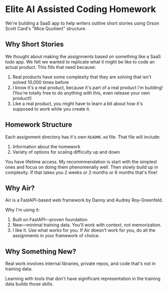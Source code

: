 # Elite AI Assisted Coding Homework

We're building a SaaS app to help writers outline short stories using Orson Scott Card's "Mice Quotient" structure.

## Why Short Stories

We thought about making the assignments based on something like a SaaS todo app.  We felt we wanted to replicate what it might be like to code an actual product. This fills that need because:

1. Real products have some complexity that they are solving that isn't solved 10,000 times before
2. I know it's a real product, because it's part of a real product i'm building!  (You're totally free to do anything with this, even release your own product!)
3. Like a real product, you might have to learn a bit about how it's supposed to work while you create it.

## Homework Structure

Each assignment directory has it's own `README.md` file.  That file will include:

1. Information about the homework
2. Variety of options for scaling difficulty up and down

You have lifetime access.  My recommmendation is start with the simplest ones and focus on doing them phenomenally well.  Then slowly build up in complexity.  If that takes you 2 weeks or 2 months or 6 months that's fine!

## Why Air?

Air is a FastAPI-based web framework by Danny and Audrey Roy-Greenfeld.

Why I'm using it:

1. Built on FastAPI—proven foundation
2. New—minimal training data. You'll work with context, not memorization.
3. I like it. Use what works for you.  If Air doesn't work for you, do all the assignments in your framework of choice.

## Why Something New?

Real work involves internal libraries, private repos, and code that's not in training data. 

Learning with tools that don't have significant representation in the training data builds those skills.

